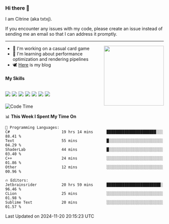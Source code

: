 ### Hi there 👋

I am Citrine (aka txtxj).

If you encounter any issues with my code, please create an issue instead of sending me an email so that I can address it promptly.

---

<img align="right" height="190" src="http://github-profile-summary-cards.vercel.app/api/cards/stats?username=txtxj&theme=vue">

- 🌱 I'm working on a casual card game
- 📖 I'm learning about performance optimization and rendering pipelines
- 🕊️ [Here](https://txtxj.top) is my blog

#### My Skills

![](https://img.shields.io/badge/Unity-000000?logo=unity&logoColor=fff)
![](https://img.shields.io/badge/C%23-239120?logo=csharp&logoColor=fff)
![](https://img.shields.io/badge/Python-3e74a2?logo=python&logoColor=fff)
![](https://img.shields.io/badge/C++-65318e?logo=cplusplus&logoColor=fff)
![](https://img.shields.io/badge/Vue-4FC08D?logo=vuedotjs&logoColor=fff)
![](https://img.shields.io/badge/Blender-f5792a?logo=blender&logoColor=fff)
![](https://img.shields.io/badge/MS%20SQL-cc2927?logo=microsoftsqlserver&logoColor=fff)
---

<!--START_SECTION:waka-->
![Code Time](http://img.shields.io/badge/Code%20Time-2%2C249%20hrs%207%20mins-blue)

📊 **This Week I Spent My Time On** 

```text
💬 Programming Languages: 
C#                       19 hrs 14 mins      ██████████████████████░░░   88.41 % 
Text                     55 mins             █░░░░░░░░░░░░░░░░░░░░░░░░   04.29 % 
ShaderLab                44 mins             █░░░░░░░░░░░░░░░░░░░░░░░░   03.40 % 
C++                      24 mins             ░░░░░░░░░░░░░░░░░░░░░░░░░   01.86 % 
Other                    12 mins             ░░░░░░░░░░░░░░░░░░░░░░░░░   00.96 % 

🔥 Editors: 
Jetbrainsrider           20 hrs 59 mins      ████████████████████████░   96.46 % 
CLion                    25 mins             ░░░░░░░░░░░░░░░░░░░░░░░░░   01.98 % 
Sublime Text             20 mins             ░░░░░░░░░░░░░░░░░░░░░░░░░   01.57 % 
```


 Last Updated on 2024-11-20 20:15:23 UTC
<!--END_SECTION:waka-->
